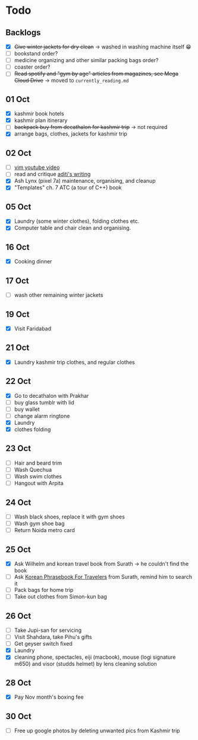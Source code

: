 # Todo

## Backlogs

- [x] ~~Give winter jackets for dry clean~~ -> washed in washing machine itself 😁
- [ ] bookstand order?
- [ ] medicine organizing and other similar packing bags order?
- [ ] coaster order?
- [ ] ~~Read spotify and "gym by age" articles from magazines, see Mega Cloud Drive~~ -> moved to `currently_reading.md`

## 01 Oct

- [x] kashmir book hotels
- [x] kashmir plan itinerary
- [ ] ~~backpack buy from decathalon for kashmir trip~~ -> not required
- [x] arrange bags, clothes, jackets for kashmir trip

## 02 Oct

- [ ] [vim youtube video](https://www.youtube.com/watch?v=RZ4p-saaQkc)
- [ ] read and critique [aditi's writing](https://aditiutreja.substack.com/p/life-moves-at-the-speed-of-light)
- [x] Ash Lynx (pixel 7a) maintenance, organising, and cleanup
- [x] "Templates" ch. 7 ATC (a tour of C++) book

## 05 Oct

- [x] Laundry (some winter clothes), folding clothes etc.
- [x] Computer table and chair clean and organising. 

## 16 Oct

- [x] Cooking dinner

## 17 Oct

- [ ] wash other remaining winter jackets

## 19 Oct

- [x] Visit Faridabad

## 21 Oct

- [x] Laundry kashmir trip clothes, and regular clothes

## 22 Oct

- [x] Go to decathalon with Prakhar
- [ ] buy glass tumblr with lid
- [ ] buy wallet
- [ ] change alarm ringtone
- [x] Laundry
- [x] clothes folding

## 23 Oct

- [ ] Hair and beard trim
- [ ] Wash Quechua
- [ ] Wash swim clothes
- [ ] Hangout with Arpita

## 24 Oct

- [ ] Wash black shoes, replace it with gym shoes
- [ ] Wash gym shoe bag
- [ ] Return Noida metro card

## 25 Oct

- [x] Ask Wilhelm and korean travel book from Surath -> he couldn't find the book
- [ ] Ask [Korean Phrasebook For Travelers](https://talktomeinkorean.com/product/tv1/) from Surath, remind him to search it
- [ ] Pack bags for home trip
- [ ] Take out clothes from Simon-kun bag

## 26 Oct

- [ ] Take Jupi-san for servicing
- [ ] Visit Shahdara, take Pihu's gifts
- [ ] Get geyser switch fixed
- [x] Laundry
- [x] cleaning phone, spectacles, eiji (macbook), mouse (logi signature m650) and visor (studds helmet) by lens cleaning solution

## 28 Oct

- [x] Pay Nov month's boxing fee

## 30 Oct

- [ ] Free up google photos by deleting unwanted pics from Kashmir trip
